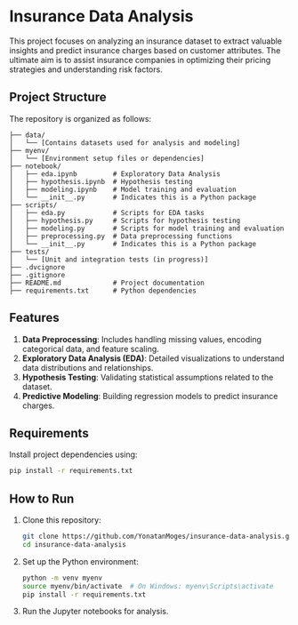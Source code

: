 
# Insurance Data Analysis

This project focuses on analyzing an insurance dataset to extract valuable insights and predict insurance charges based on customer attributes. The ultimate aim is to assist insurance companies in optimizing their pricing strategies and understanding risk factors.

## Project Structure

The repository is organized as follows:

```
├── data/
│   └── [Contains datasets used for analysis and modeling]
├── myenv/
│   └── [Environment setup files or dependencies]
├── notebook/
│   ├── eda.ipynb         # Exploratory Data Analysis
│   ├── hypothesis.ipynb  # Hypothesis testing
│   ├── modeling.ipynb    # Model training and evaluation
│   └── __init__.py       # Indicates this is a Python package
├── scripts/
│   ├── eda.py            # Scripts for EDA tasks
│   ├── hypothesis.py     # Scripts for hypothesis testing
│   ├── modeling.py       # Scripts for model training and evaluation
│   ├── preprocessing.py  # Data preprocessing functions
│   └── __init__.py       # Indicates this is a Python package
├── tests/
│   └── [Unit and integration tests (in progress)]
├── .dvcignore
├── .gitignore
├── README.md             # Project documentation
├── requirements.txt      # Python dependencies
```

## Features

1. **Data Preprocessing**: Includes handling missing values, encoding categorical data, and feature scaling.
2. **Exploratory Data Analysis (EDA)**: Detailed visualizations to understand data distributions and relationships.
3. **Hypothesis Testing**: Validating statistical assumptions related to the dataset.
4. **Predictive Modeling**: Building regression models to predict insurance charges.


## Requirements

Install project dependencies using:

```bash
pip install -r requirements.txt
```

## How to Run

1. Clone this repository:

   ```bash
   git clone https://github.com/YonatanMoges/insurance-data-analysis.git
   cd insurance-data-analysis
   ```

2. Set up the Python environment:

   ```bash
   python -m venv myenv
   source myenv/bin/activate  # On Windows: myenv\Scripts\activate
   pip install -r requirements.txt
   ```

3. Run the Jupyter notebooks for analysis.


